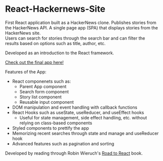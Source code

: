 # React-Hackernews-Site
First React application built as a HackerNews clone. Publishes stories from the HackerNews API. A single page app (SPA) that displays stories from the HackerNews site.  
Users can search for stories through the search bar and can filter the results based on options such as title, author, etc.  

Developed as an introduction to the React framework.

[Check out the final app here!](https://first-react-app-hackernews.web.app/)  


Features of the App:  
- React componenets such as:  
  - Parent App component  
  - Search form component  
  - Story list component
  - Reusable input component  
- DOM manipulation and event handling with callback functions  
- React Hooks such as useState, useReducer, and useEffect hooks  
  - Useful for state management, side effect handling, etc. without relying on class-based components  
- Styled components to prettify the app  
- Memorizing recent searches through state and manage and useReducer hook
- Advanced features such as pagination and sorting  

Developed by reading through Robin Wieruch's [Road to React](https://www.roadtoreact.com/) book.
